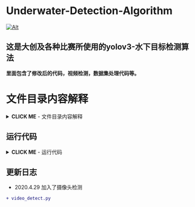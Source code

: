 
# Underwater-Detection-Algorithm

[![Alt](https://img.shields.io/github/repo-size/Team-Coding-Like-Immortal/Underwater-Detection-Algorithm?style=for-the-badge)](https://github.com/Team-Coding-Like-Immortal/Underwater-Detection-Algorithm/)

## 这是大创及各种比赛所使用的yolov3-水下目标检测算法

**里面包含了修改后的代码，视频检测，数据集处理代码等。**


# 文件目录内容解释
<details><summary><b>CLICK ME</b> - 文件目录内容解释</summary>
  

* `assets`:一些样本预测图，基本不用动
* `config`:yolov3神经网络的配置文件以及.data文件
* `data`:存放数据集的地方，里面是custom是存放自定义数据集的，里面有test.py和voc_label.py文件用来生成标签文件和数据集中的图片路径
* `other-utils`:存放各种杂七杂八的代码，都是yolo有关的，包含之前试着写的视频检测和摄像头检测
* `pyqt_ui`:未来打算用qt写一个界面方便使用，存放相关的.py和.ui文件
* `requirement`:存放了运行训练、检测、测试的指令，所需依赖，权重下载文件
* `utils`:存放关于yolo神经网络相关的方法和函数
* `detect.py`:检测图片
* `train.py`:训练模型
* `test.py`:测试模型
* `video_detect.py`:视频或者摄像头检测
* `models.py`:神经网络架构
</details>

## 运行代码
<details><summary><b>CLICK ME</b> - 运行代码</summary>
```bash
python train.py --model_def config/yolov3-custom.cfg --data_config config/custom.data --pretrained_weights weights/darknet53.conv.74
python test.py --weights_path weights/yolov3_ckpt_125.pth --data_config config/custom.data --class_path data/custom/classes.names --model_def config/yolov3-custom.cfg
python train.py --model_def config/yolov3-custom.cfg --data_config config/custom.data --pretrained_weights weights/yolov3_ckpt.pth --batch_size 693 --epochs 50 --checkpoint_interval 5
python detect.py --image_folder data/test --model_def config/yolov3-custom.cfg --weights_path weights/yolov3_ckpt.pth --class_path data/custom/classes.names
```
</details>

## 更新日志

- 2020.4.29 加入了摄像头检测
```diff
+ video_detect.py
```




